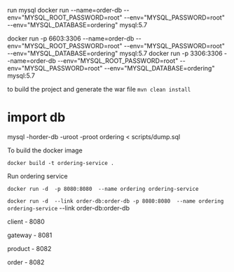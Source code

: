 run mysql
docker run --name=order-db --env="MYSQL_ROOT_PASSWORD=root" --env="MYSQL_PASSWORD=root" --env="MYSQL_DATABASE=ordering" mysql:5.7

docker run -p 6603:3306 --name=order-db --env="MYSQL_ROOT_PASSWORD=root" --env="MYSQL_PASSWORD=root" --env="MYSQL_DATABASE=ordering" mysql:5.7
docker run -p 3306:3306 --name=order-db --env="MYSQL_ROOT_PASSWORD=root" --env="MYSQL_PASSWORD=root" --env="MYSQL_DATABASE=ordering" mysql:5.7

to build the project and generate the war file
`mvn clean install`

# import db
mysql -horder-db  -uroot -proot ordering < scripts/dump.sql

To build the docker image

`docker build -t ordering-service .`


Run ordering service

`docker run -d  -p 8080:8080  --name ordering ordering-service`

`docker run -d  --link order-db:order-db -p 8080:8080  --name ordering ordering-service` 
--link order-db:order-db

client - 8080

gateway - 8081

product - 8082

order - 8082